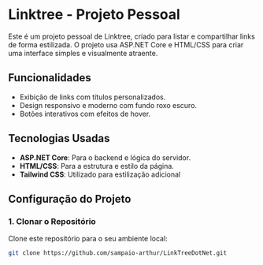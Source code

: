 # Linktree - Projeto Pessoal

Este é um projeto pessoal de Linktree, criado para listar e compartilhar links de forma estilizada. O projeto usa ASP.NET Core e HTML/CSS para criar uma interface simples e visualmente atraente.

## Funcionalidades

- Exibição de links com títulos personalizados.
- Design responsivo e moderno com fundo roxo escuro.
- Botões interativos com efeitos de hover.

## Tecnologias Usadas

- **ASP.NET Core**: Para o backend e lógica do servidor.
- **HTML/CSS**: Para a estrutura e estilo da página.
- **Tailwind CSS**: Utilizado para estilização adicional

## Configuração do Projeto

### 1. Clonar o Repositório

Clone este repositório para o seu ambiente local:

```bash
git clone https://github.com/sampaio-arthur/LinkTreeDotNet.git
